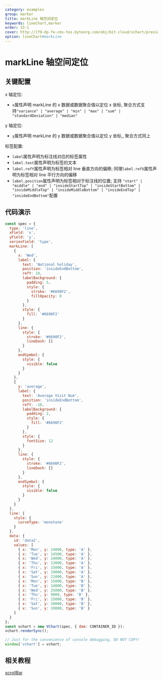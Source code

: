 ```yaml
---
category: examples
group: marker
title: markLine 轴空间定位
keywords: lineChart,marker
order: 33-1
cover: http://lf9-dp-fe-cms-tos.byteorg.com/obj/bit-cloud/vchart/preview/marker/mark-line-axis.png
option: lineChart#markLine
---
```


# markLine 轴空间定位

## 关键配置

x 轴定位:

- `x`属性声明 markLine 的 x 数据或数据聚合值以定位 x 坐标, 聚合方式支持`"variance" | "average" | "min" | "max" | "sum" | "standardDeviation" | "median"`

y 轴定位:

- `y`属性声明 markLine 的 y 数据或数据聚合值以定位 y 坐标,, 聚合方式同上

标签配置:

- `label`属性声明为标注线对应的标签属性
- `label.text`属性声明为标签的文本
- `label.refY`属性声明为标签相对 line 垂直方向的偏移; 同理`label.refX`属性声明为标签相对 line 平行方向的偏移
- `label.position`属性声明为标签相对于标注线的位置; 支持 `"start" | "middle" | "end" | "insideStartTop" | "insideStartBottom" | "insideMiddleTop" | "insideMiddleBottom" | "insideEndTop" | "insideEndBottom"`配置

## 代码演示

```javascript livedemo
const spec = {
  type: 'line',
  xField: 'x',
  yField: 'y',
  seriesField: 'type',
  markLine: [
    {
      x: 'Wed',
      label: {
        text: 'National holiday',
        position: 'insideEndBottom',
        refY: 10,
        labelBackground: {
          padding: 5,
          style: {
            stroke: '#6690F2',
            fillOpacity: 0
          }
        },
        style: {
          fill: '#6690F2'
        }
      },
      line: {
        style: {
          stroke: '#6690F2',
          lineDash: []
        }
      },
      endSymbol: {
        style: {
          visible: false
        }
      }
    },
    {
      y: 'average',
      label: {
        text: 'Average Visit Num',
        position: 'insideEndBottom',
        refY: -10,
        labelBackground: {
          padding: 2,
          style: {
            fill: '#6690F2'
          }
        },
        style: {
          fontSize: 12
        }
      },
      line: {
        style: {
          stroke: '#6690F2',
          lineDash: []
        }
      },
      endSymbol: {
        style: {
          visible: false
        }
      }
    }
  ],
  line: {
    style: {
      curveType: 'monotone'
    }
  },
  data: {
    id: 'data2',
    values: [
      { x: 'Mon', y: 14000, type: 'A' },
      { x: 'Tue', y: 14500, type: 'A' },
      { x: 'Wed', y: 24000, type: 'A' },
      { x: 'Thu', y: 13000, type: 'A' },
      { x: 'Fri', y: 15000, type: 'A' },
      { x: 'Sat', y: 19000, type: 'A' },
      { x: 'Sun', y: 21000, type: 'A' },
      { x: 'Mon', y: 15000, type: 'B' },
      { x: 'Tue', y: 14800, type: 'B' },
      { x: 'Wed', y: 25000, type: 'B' },
      { x: 'Thu', y: 9000, type: 'B' },
      { x: 'Fri', y: 15000, type: 'B' },
      { x: 'Sat', y: 20000, type: 'B' },
      { x: 'Sun', y: 19000, type: 'B' }
    ]
  }
};
const vchart = new VChart(spec, { dom: CONTAINER_ID });
vchart.renderSync();

// Just for the convenience of console debugging, DO NOT COPY!
window['vchart'] = vchart;
```

## 相关教程

[scrollBar](link)
